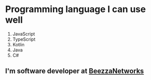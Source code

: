 # Programming language I can use well
1. JavaScript
2. TypeScript
3. Kotlin
4. Java
5. C# 

## I'm software developer at [BeezzaNetworks](https://beezza.net)
